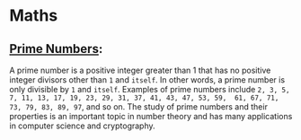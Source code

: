# Maths
## <u>Prime Numbers</u>:
A prime number is a positive integer greater than 1 that has no 
positive integer divisors other than `1` and `itself`. In other words, 
a prime number is only divisible by `1` and `itself`. Examples of prime 
numbers include `2, 3, 5, 7, 11, 13, 17, 19, 23, 29, 31, 37, 41, 43, 47, 53, 59, 
61, 67, 71, 73, 79, 83, 89, 97`, and so on. 
The study of prime numbers and their properties is an important topic in number 
theory and has many applications in computer science and cryptography.